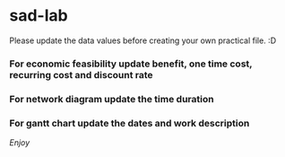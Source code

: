 # sad-lab
Please update the data values before creating your own practical file. :D
### For economic feasibility update benefit, one time cost, recurring cost and discount rate
### For network diagram update the time duration
### For gantt chart update the dates and work description

*Enjoy*
